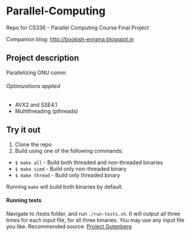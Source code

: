 # Parallel-Computing
Repo for CS336 - Parallel Computing Course Final Project

Companion blog: http://bookish-enigma.blogspot.in

## Project description

Parallelizing GNU comm

###### Optimizations applied
- AVX2 and SSE4.1
- Multithreading (pthreads)

## Try it out

1. Clone the repo
2. Build using one of the following commands:
- `$ make all` - Build both threaded and non-threaded binaries 
- `$ make simd` - Build only non-threaded binary
- `$ make thread` - Build only threaded binary

Running `make` will build both binaries by default.

#### Running tests

Navigate to /tests folder, and run `./run-tests.sh`. It will output all three times for each input file, for all three binaries. You may use any input file you like. Recommended source: [Project Gutenberg](https://gutenberg.org)
